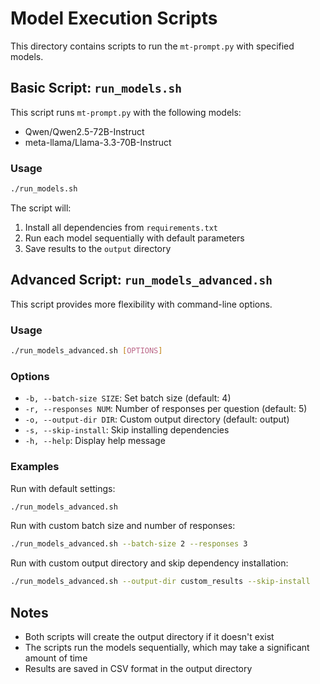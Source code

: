 # Model Execution Scripts

This directory contains scripts to run the `mt-prompt.py` with specified models.

## Basic Script: `run_models.sh`

This script runs `mt-prompt.py` with the following models:
- Qwen/Qwen2.5-72B-Instruct
- meta-llama/Llama-3.3-70B-Instruct

### Usage

```bash
./run_models.sh
```

The script will:
1. Install all dependencies from `requirements.txt`
2. Run each model sequentially with default parameters
3. Save results to the `output` directory

## Advanced Script: `run_models_advanced.sh`

This script provides more flexibility with command-line options.

### Usage

```bash
./run_models_advanced.sh [OPTIONS]
```

### Options

- `-b, --batch-size SIZE`: Set batch size (default: 4)
- `-r, --responses NUM`: Number of responses per question (default: 5)
- `-o, --output-dir DIR`: Custom output directory (default: output)
- `-s, --skip-install`: Skip installing dependencies
- `-h, --help`: Display help message

### Examples

Run with default settings:
```bash
./run_models_advanced.sh
```

Run with custom batch size and number of responses:
```bash
./run_models_advanced.sh --batch-size 2 --responses 3
```

Run with custom output directory and skip dependency installation:
```bash
./run_models_advanced.sh --output-dir custom_results --skip-install
```

## Notes

- Both scripts will create the output directory if it doesn't exist
- The scripts run the models sequentially, which may take a significant amount of time
- Results are saved in CSV format in the output directory